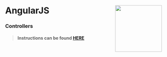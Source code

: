 # AngularJS <img align="right" src="https://github.com/Learning-Fuze/prototypes_C10.17/blob/assets/assets/images/logos/LF_LOGO.png?raw=true" width="150">
### Controllers

>#### Instructions can be found <a href="http://learning-fuze.github.io/prototypes_C10.17/#/AngularJS-Controllers" target="_blank">HERE</a>